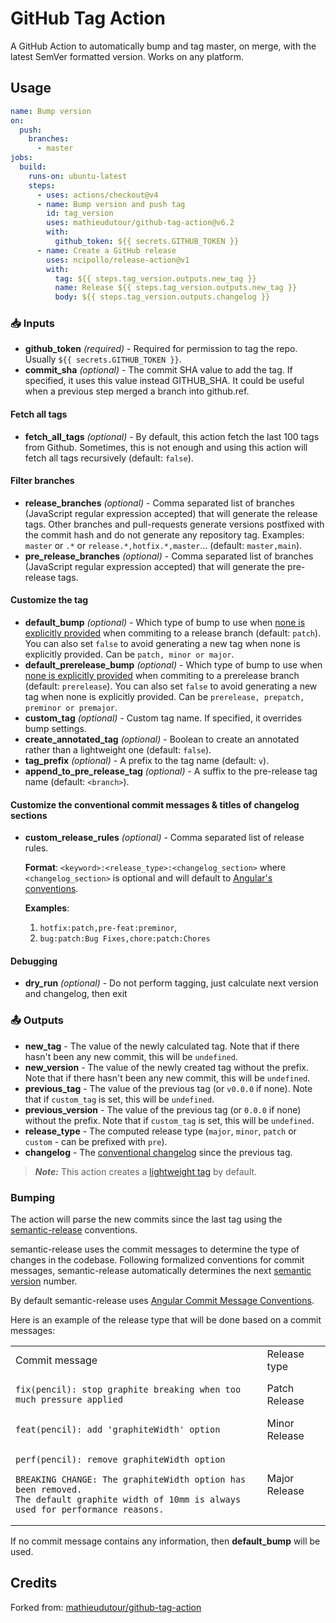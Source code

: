 # GitHub Tag Action

A GitHub Action to automatically bump and tag master, on merge, with the latest SemVer formatted version. Works on any platform.

## Usage

```yaml
name: Bump version
on:
  push:
    branches:
      - master
jobs:
  build:
    runs-on: ubuntu-latest
    steps:
      - uses: actions/checkout@v4
      - name: Bump version and push tag
        id: tag_version
        uses: mathieudutour/github-tag-action@v6.2
        with:
          github_token: ${{ secrets.GITHUB_TOKEN }}
      - name: Create a GitHub release
        uses: ncipollo/release-action@v1
        with:
          tag: ${{ steps.tag_version.outputs.new_tag }}
          name: Release ${{ steps.tag_version.outputs.new_tag }}
          body: ${{ steps.tag_version.outputs.changelog }}
```

### 📥 Inputs

- **github_token** _(required)_ - Required for permission to tag the repo. Usually `${{ secrets.GITHUB_TOKEN }}`.
- **commit_sha** _(optional)_ - The commit SHA value to add the tag. If specified, it uses this value instead GITHUB_SHA. It could be useful when a previous step merged a branch into github.ref.

#### Fetch all tags

- **fetch_all_tags** _(optional)_ - By default, this action fetch the last 100 tags from Github. Sometimes, this is not enough and using this action will fetch all tags recursively (default: `false`).

#### Filter branches

- **release_branches** _(optional)_ - Comma separated list of branches (JavaScript regular expression accepted) that will generate the release tags. Other branches and pull-requests generate versions postfixed with the commit hash and do not generate any repository tag. Examples: `master` or `.*` or `release.*,hotfix.*,master`... (default: `master,main`).
- **pre_release_branches** _(optional)_ - Comma separated list of branches (JavaScript regular expression accepted) that will generate the pre-release tags.

#### Customize the tag

- **default_bump** _(optional)_ - Which type of bump to use when [none is explicitly provided](#bumping) when commiting to a release branch (default: `patch`). You can also set `false` to avoid generating a new tag when none is explicitly provided. Can be `patch, minor or major`.
- **default_prerelease_bump** _(optional)_ - Which type of bump to use when [none is explicitly provided](#bumping) when commiting to a prerelease branch (default: `prerelease`). You can also set `false` to avoid generating a new tag when none is explicitly provided. Can be `prerelease, prepatch, preminor or premajor`.
- **custom_tag** _(optional)_ - Custom tag name. If specified, it overrides bump settings.
- **create_annotated_tag** _(optional)_ - Boolean to create an annotated rather than a lightweight one (default: `false`).
- **tag_prefix** _(optional)_ - A prefix to the tag name (default: `v`).
- **append_to_pre_release_tag** _(optional)_ - A suffix to the pre-release tag name (default: `<branch>`).

#### Customize the conventional commit messages & titles of changelog sections

- **custom_release_rules** _(optional)_ - Comma separated list of release rules.

  __Format__: `<keyword>:<release_type>:<changelog_section>` where `<changelog_section>` is optional and will default to [Angular's conventions](https://github.com/conventional-changelog/conventional-changelog/tree/master/packages/conventional-changelog-angular).

  __Examples__:
    1. `hotfix:patch,pre-feat:preminor`,
    2. `bug:patch:Bug Fixes,chore:patch:Chores`

#### Debugging

- **dry_run** _(optional)_ - Do not perform tagging, just calculate next version and changelog, then exit

### 📤 Outputs

- **new_tag** - The value of the newly calculated tag. Note that if there hasn't been any new commit, this will be `undefined`.
- **new_version** - The value of the newly created tag without the prefix. Note that if there hasn't been any new commit, this will be `undefined`.
- **previous_tag** - The value of the previous tag (or `v0.0.0` if none). Note that if `custom_tag` is set, this will be `undefined`.
- **previous_version** - The value of the previous tag (or `0.0.0` if none) without the prefix. Note that if `custom_tag` is set, this will be `undefined`.
- **release_type** - The computed release type (`major`, `minor`, `patch` or `custom` - can be prefixed with `pre`).
- **changelog** - The [conventional changelog](https://github.com/conventional-changelog/conventional-changelog) since the previous tag.

> **_Note:_** This action creates a [lightweight tag](https://developer.github.com/v3/git/refs/#create-a-reference) by default.

### Bumping

The action will parse the new commits since the last tag using the [semantic-release](https://github.com/semantic-release/semantic-release) conventions.

semantic-release uses the commit messages to determine the type of changes in the codebase. Following formalized conventions for commit messages, semantic-release automatically determines the next [semantic version](https://semver.org) number.

By default semantic-release uses [Angular Commit Message Conventions](https://github.com/angular/angular.js/blob/master/DEVELOPERS.md#-git-commit-guidelines).

Here is an example of the release type that will be done based on a commit messages:

<table>
<tr>
<td> Commit message </td> <td> Release type </td>
</tr>
<tr>
<td>

```
fix(pencil): stop graphite breaking when too much pressure applied
```

</td>
<td>Patch Release</td>
</tr>
<tr>
<td>

```
feat(pencil): add 'graphiteWidth' option
```

</td>
<td>Minor Release</td>
</tr>
<tr>
<td>

```
perf(pencil): remove graphiteWidth option

BREAKING CHANGE: The graphiteWidth option has been removed.
The default graphite width of 10mm is always used for performance reasons.
```

</td>
<td>Major Release</td>
</tr>
</table>

If no commit message contains any information, then **default_bump** will be used.

## Credits

Forked from: [mathieudutour/github-tag-action](https://github.com/mathieudutour/github-tag-action)
